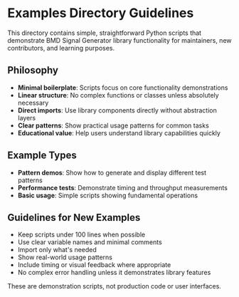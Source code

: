 # Examples Directory Guidelines

This directory contains simple, straightforward Python scripts that demonstrate BMD Signal Generator library functionality for maintainers, new contributors, and learning purposes.

## Philosophy

- **Minimal boilerplate**: Scripts focus on core functionality demonstrations
- **Linear structure**: No complex functions or classes unless absolutely necessary  
- **Direct imports**: Use library components directly without abstraction layers
- **Clear patterns**: Show practical usage patterns for common tasks
- **Educational value**: Help users understand library capabilities quickly

## Example Types

- **Pattern demos**: Show how to generate and display different test patterns
- **Performance tests**: Demonstrate timing and throughput measurements
- **Basic usage**: Simple scripts showing fundamental operations

## Guidelines for New Examples

- Keep scripts under 100 lines when possible
- Use clear variable names and minimal comments
- Import only what's needed
- Show real-world usage patterns
- Include timing or visual feedback where appropriate
- No complex error handling unless it demonstrates library features

These are demonstration scripts, not production code or user interfaces.